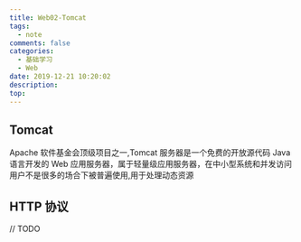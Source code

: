 ```yaml
---
title: Web02-Tomcat
tags:
  - note
comments: false
categories:
  - 基础学习
  - Web
date: 2019-12-21 10:20:02
description:
top:
---
```


## Tomcat

Apache 软件基金会顶级项目之一,Tomcat 服务器是一个免费的开放源代码 Java 语言开发的 Web 应用服务器，属于轻量级应用服务器，在中小型系统和并发访问用户不是很多的场合下被普遍使用,用于处理动态资源

 
## HTTP 协议

// TODO
